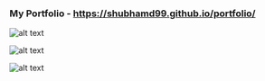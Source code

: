 ### My Portfolio - https://shubhamd99.github.io/portfolio/

![alt text](https://i.imgur.com/cRhtV97.jpg)

![alt text](https://i.imgur.com/w5EVUNc.jpg)

![alt text](https://i.imgur.com/hige4bg.jpg)
